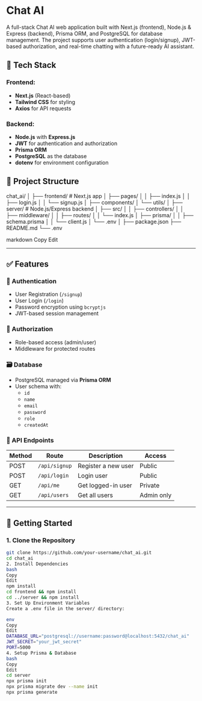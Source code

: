 # Chat AI

A full-stack Chat AI web application built with Next.js (frontend), Node.js & Express (backend), Prisma ORM, and PostgreSQL for database management. The project supports user authentication (login/signup), JWT-based authorization, and real-time chatting with a future-ready AI assistant.

## 🔧 Tech Stack

### Frontend:
- **Next.js** (React-based)
- **Tailwind CSS** for styling
- **Axios** for API requests

### Backend:
- **Node.js** with **Express.js**
- **JWT** for authentication and authorization
- **Prisma ORM**
- **PostgreSQL** as the database
- **dotenv** for environment configuration

## 📁 Project Structure

chat_ai/
│
├── frontend/ # Next.js app
│ ├── pages/
│ │ ├── index.js
│ │ ├── login.js
│ │ └── signup.js
│ ├── components/
│ └── utils/
│
├── server/ # Node.js/Express backend
│ ├── src/
│ │ ├── controllers/
│ │ ├── middleware/
│ │ ├── routes/
│ │ └── index.js
│ ├── prisma/
│ │ ├── schema.prisma
│ │ └── client.js
│ └── .env
│
├── package.json
├── README.md
└── .env

markdown
Copy
Edit

---

## ✅ Features

### 🔐 Authentication
- User Registration (`/signup`)
- User Login (`/login`)
- Password encryption using `bcryptjs`
- JWT-based session management

### 👥 Authorization
- Role-based access (admin/user)
- Middleware for protected routes

### 🗃️ Database
- PostgreSQL managed via **Prisma ORM**
- User schema with:
  - `id`
  - `name`
  - `email`
  - `password`
  - `role`
  - `createdAt`

### 📡 API Endpoints

| Method | Route            | Description           | Access     |
|--------|------------------|-----------------------|------------|
| POST   | `/api/signup`    | Register a new user   | Public     |
| POST   | `/api/login`     | Login user            | Public     |
| GET    | `/api/me`        | Get logged-in user    | Private    |
| GET    | `/api/users`     | Get all users         | Admin only |

---

## 🚀 Getting Started

### 1. Clone the Repository

```bash
git clone https://github.com/your-username/chat_ai.git
cd chat_ai
2. Install Dependencies
bash
Copy
Edit
npm install
cd frontend && npm install
cd ../server && npm install
3. Set Up Environment Variables
Create a .env file in the server/ directory:

env
Copy
Edit
DATABASE_URL="postgresql://username:password@localhost:5432/chat_ai"
JWT_SECRET="your_jwt_secret"
PORT=5000
4. Setup Prisma & Database
bash
Copy
Edit
cd server
npx prisma init
npx prisma migrate dev --name init
npx prisma generate
